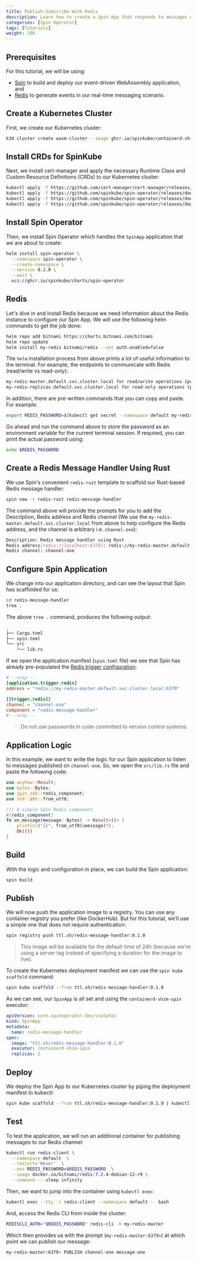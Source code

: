 ```yaml
---
title: Publish-Subscribe With Redis
description: Learn how to create a Spin App that responds to messages on pub-sub Redis channels and runs in Kubernetes
categories: [Spin Operator]
tags: [Tutorials]
weight: 100
---
```


## Prerequisites

For this tutorial, we will be using:
- [Spin](https://developer.fermyon.com/spin/v2/install) to build and deploy our event-driven WebAssembly application, and
- [Redis](https://redis.io/docs/install/install-redis/) to generate events in our real-time messaging scenario.

## Create a Kubernetes Cluster

First, we create our Kubernetes cluster:

```bash
k3d cluster create wasm-cluster --image ghcr.io/spinkube/containerd-shim-spin/k3d:v0.13.1 -p "8081:80@loadbalancer" --agents 2
```

## Install CRDs for SpinKube

Next, we install cert-manager and apply the necessary Runtime Class and Custom Resource Definitions (CRDs) to our Kubernetes cluster:

```bash
kubectl apply -f https://github.com/cert-manager/cert-manager/releases/download/v1.14.3/cert-manager.yaml
kubectl apply -f https://github.com/spinkube/spin-operator/releases/download/v0.1.0/spin-operator.crds.yaml
kubectl apply -f https://github.com/spinkube/spin-operator/releases/download/v0.1.0/spin-operator.runtime-class.yaml
kubectl apply -f https://github.com/spinkube/spin-operator/releases/download/v0.1.0/spin-operator.shim-executor.yaml
```

## Install Spin Operator 

Then, we install Spin Operator which handles the `SpinApp` application that we are about to create:

```bash
helm install spin-operator \
  --namespace spin-operator \
  --create-namespace \
  --version 0.1.0 \
  --wait \
  oci://ghcr.io/spinkube/charts/spin-operator
```

## Redis

Let's dive in and install Redis because we need information about the Redis instance to configure our Spin App. We will use the following helm commands to get the job done:

```bash
helm repo add bitnami https://charts.bitnami.com/bitnami
helm repo update
helm install my-redis bitnami/redis --set auth.enabled=false
```

The `helm` installation process from above prints a lot of useful information to the terminal. For example, the endpoints to communicate with Redis (read/write vs read-only):

```bash
my-redis-master.default.svc.cluster.local for read/write operations (port 6379)
my-redis-replicas.default.svc.cluster.local for read-only operations (port 6379)
```

In addition, there are pre-written commands that you can copy and paste. For example:

```bash
export REDIS_PASSWORD=$(kubectl get secret --namespace default my-redis -o jsonpath="{.data.redis-password}" | base64 -d)
```

Go ahead and run the command above to store the password as an environment variable for the current terminal session. If required, you can print the actual password using:

```bash
echo $REDIS_PASSWORD
```

## Create a Redis Message Handler Using Rust

We use Spin's convenient `redis-rust` template to scaffold our Rust-based Redis message handler:

```bash
spin new -t redis-rust redis-message-handler
```

The command above will provide the prompts for you to add the Description, Redis address and Redis channel (We use the `my-redis-master.default.svc.cluster.local` from above to help configure the Redis address, and the channel is arbitrary i.e. `channel-one`):

```bash
Description: Redis message handler using Rust
Redis address[redis://localhost:6379]: redis://my-redis-master.default.svc.cluster.local:6379
Redis channel: channel-one
```

## Configure Spin Application

We change into our application directory, and can see the layout that Spin has scaffolded for us:

```bash
cd redis-message-handler
tree .
```

The above `tree .` command, produces the following output:

```bash
.
├── Cargo.toml
├── spin.toml
└── src
    └── lib.rs
```

If we open the application manifest (`spin.toml` file) we see that Spin has already pre-populated the [Redis trigger configuration](https://developer.fermyon.com/spin/v2/redis-trigger#the-spin-redis-trigger):

```toml
# --snip --
[application.trigger.redis]
address = "redis://my-redis-master.default.svc.cluster.local:6379"

[[trigger.redis]]
channel = "channel-one"
component = "redis-message-handler"
# --snip --
```

> Do not use passwords in code committed to version control systems.

## Application Logic

In this example, we want to write the logic for our Spin application to listen to messages published on `channel-one`. So, we open the `src/lib.rs` file and paste the following code:

```rust
use anyhow::Result;
use bytes::Bytes;
use spin_sdk::redis_component;
use std::str::from_utf8;

/// A simple Spin Redis component.
#[redis_component]
fn on_message(message: Bytes) -> Result<()> {
    println!("{}", from_utf8(&message)?);
    Ok(())
}
```

## Build

With the logic and configuration in place, we can build the Spin application:

```bash
spin build
```

## Publish

We will now push the application image to a registry. You can use any container registry you prefer (like DockerHub). But for this tutorial, we’ll use a simple one that does not require authentication:

```bash
spin registry push ttl.sh/redis-message-handler:0.1.0
```

> This image will be available for the default time of 24h (because we're using a server tag instead of specifying a duration for the image to live).

To create the Kubernetes deployment manifest we can use the `spin kube scaffold` command:

```bash
spin kube scaffold --from ttl.sh/redis-message-handler:0.1.0
```

As we can see, our `SpinApp` is all set and using the `containerd-shim-spin` executor:

```yaml
apiVersion: core.spinoperator.dev/v1alpha1
kind: SpinApp
metadata:
  name: redis-message-handler
spec:
  image: "ttl.sh/redis-message-handler:0.1.0"
  executor: containerd-shim-spin
  replicas: 2
```

## Deploy

We deploy the Spin App to our Kubernetes cluster by piping the deployment manifest to kubectl:

```bash
spin kube scaffold --from ttl.sh/redis-message-handler:0.1.0 | kubectl apply -f -
```

## Test

To test the application, we will run an additional container for publishing messages to our Redis channel:

```bash
kubectl run redis-client \
  --namespace default  \
  --restart='Never'  \
  --env REDIS_PASSWORD=$REDIS_PASSWORD  \
  --image docker.io/bitnami/redis:7.2.4-debian-12-r9 \
  --command -- sleep infinity
```

Then, we want to jump into the container using `kubectl exec`:

```bash
kubectl exec --tty -i redis-client --namespace default -- bash
```

And, access the Redis CLI from inside the cluster:

```bash
REDISCLI_AUTH="$REDIS_PASSWORD" redis-cli -h my-redis-master
```

Which then provides us with the prompt (`my-redis-master:6379>`) at which point we can publish our message:

```bash
my-redis-master:6379> PUBLISH channel-one message-one
```